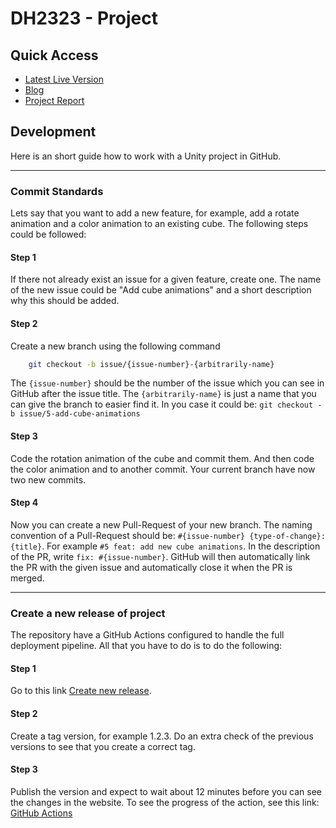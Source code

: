 # DH2323 - Project

## Quick Access
* [Latest Live Version](https://kth-dh2323-computer-graphics.github.io/Project/)
* [Blog](https://github.com/KTH-DH2323-Computer-Graphics/Project/discussions)
* [Project Report]()

## Development
Here is an short guide how to work with a Unity project in GitHub.

---
### Commit Standards
Lets say that you want to add a new feature, for example, add a rotate animation and a color animation to an existing cube. The following steps could be followed:

#### **Step 1**  
If there not already exist an issue for a given feature, create one. The name of the new issue could be "Add cube animations" and a short description why this should be added.

#### **Step 2**
Create a new branch using the following command
```bash
    git checkout -b issue/{issue-number}-{arbitrarily-name}
```
The `{issue-number}` should be the number of the issue which you can see in GitHub after the issue title. The `{arbitrarily-name}` is just a name that you can give the branch to easier find it. In you case it could be: `git checkout -b issue/5-add-cube-animations`

#### **Step 3**
Code the rotation animation of the cube and commit them. And then code the color animation and to another commit. Your current branch have now two new commits.  

#### **Step 4**
Now you can create a new Pull-Request of your new branch. The naming convention of a Pull-Request should be: `#{issue-number} {type-of-change}: {title}`. For example `#5 feat: add new cube animations`. In the description of the PR, write `fix: #{issue-number}`. GitHub will then automatically link the PR with the given issue and automatically close it when the PR is merged.

---

### Create a new release of project
The repository have a GitHub Actions configured to handle the full deployment pipeline. All that you have to do is to do the following:
#### Step 1
Go to this link [Create new release](https://github.com/KTH-DH2323-Computer-Graphics/Project/releases/new).

#### Step 2
Create a tag version, for example 1.2.3. Do an extra check of the previous versions to see that you create a correct tag.  

#### Step 3
Publish the version and expect to wait about 12 minutes before you can see the changes in the website. To see the progress of the action, see this link: [GitHub Actions](https://github.com/KTH-DH2323-Computer-Graphics/Project/actions)